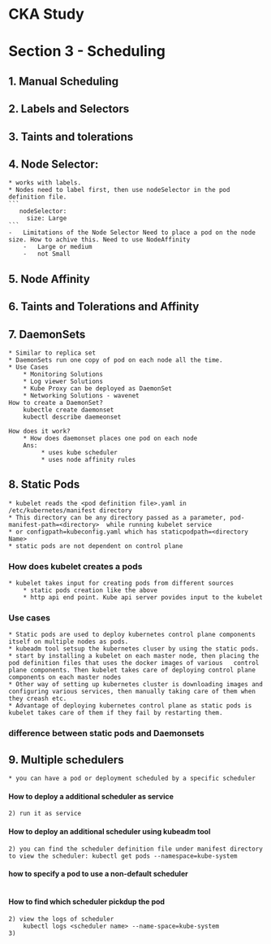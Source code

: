 # CKA Study

# Section 3 - Scheduling

## 1.  Manual Scheduling
## 2.  Labels and Selectors
## 3.  Taints and tolerations
## 4.  Node Selector: 
	* works with labels. 
	* Nodes need to label first, then use nodeSelector in the pod definition file. 
	```
	   nodeSelector: 
	     size: Large
	```
    -   Limitations of the Node Selector Need to place a pod on the node size. How to achive this. Need to use NodeAffinity
        -   Large or medium
        -   not Small
## 5. Node Affinity
## 6. Taints and Tolerations and Affinity
## 7. DaemonSets
	* Similar to replica set
	* DaemonSets run one copy of pod on each node all the time. 
 	* Use Cases
		* Monitoring Solutions
		* Log viewer Solutions
		* Kube Proxy can be deployed as DaemonSet
		* Networking Solutions - wavenet
	How to create a DaemonSet?
		kubectle create daemonset 
		kubectl describe daemeonset
		
	How does it work?
		* How does daemonset places one pod on each node
		Ans: 
		     * uses kube scheduler
		     * uses node affinity rules
## 8. Static Pods
	* kubelet reads the <pod definition file>.yaml in /etc/kubernetes/manifest directory
	* This directory can be any directory passed as a parameter, pod-manifest-path=<directory>  while running kubelet service 
	* or configpath=kubeconfig.yaml which has staticpodpath=<directory Name>
	* static pods are not dependent on control plane
### How does kubelet creates a pods
	* kubelet takes input for creating pods from different sources
		* static pods creation like the above
		* http api end point. Kube api server povides input to the kubelet
### Use cases
	* Static pods are used to deploy kubernetes control plane components itself on multiple nodes as pods.
	* kubeadm tool setsup the kubernetes cluser by using the static pods.
	* start by installing a kubelet on each master node, then placing the pod definition files that uses the docker images of various   control plane components. Then kubelet takes care of deploying control plane components on each master nodes
	* Other way of setting up kubernetes cluster is downloading images and configuring various services, then manually taking care of them when they creash etc. 
	* Advantage of deploying kubernetes control plane as static pods is kubelet takes care of them if they fail by restarting them. 
### difference between static pods and Daemonsets

## 9. Multiple schedulers
```* kubernetes cluser can have multiple schedulers
* you can have a pod or deployment scheduled by a specific scheduler
```
#### How to deploy a additional scheduler as service
```1) download the binary from <>
2) run it as service
```
#### How to deploy an additional scheduler using kubeadm tool
```1) kubeadm tool deploy the scheduler as pod
2) you can find the scheduler definition file under manifest directory
to view the scheduler: kubectl get pods --namespace=kube-system
```
#### how to specify a pod to use a non-default scheduler
``` * specify  schedulerName: <custom scheduler Name> in pod specification
```
#### How to find which scheduler pickdup the pod
```1)  kubectl get events -- and look for scheduler events
2) view the logs of scheduler
    kubectl logs <scheduler name> --name-space=kube-system
3) 
    
